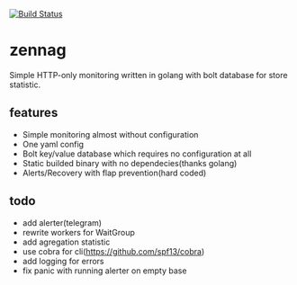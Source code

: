 [![Build Status](https://travis-ci.org/SmilingNavern/zennag.svg?branch=master)](https://travis-ci.org/SmilingNavern/zennag)

# zennag

Simple HTTP-only monitoring written in golang with bolt database for store statistic.

## features
  * Simple monitoring almost without configuration
  * One yaml config
  * Bolt key/value database which requires no configuration at all
  * Static builded binary with no dependecies(thanks golang)
  * Alerts/Recovery with flap prevention(hard coded)

## todo
  * add alerter(telegram)
  * rewrite workers for WaitGroup
  * add agregation statistic
  * use cobra for cli(https://github.com/spf13/cobra)
  * add logging for errors
  * fix panic with running alerter on empty base
